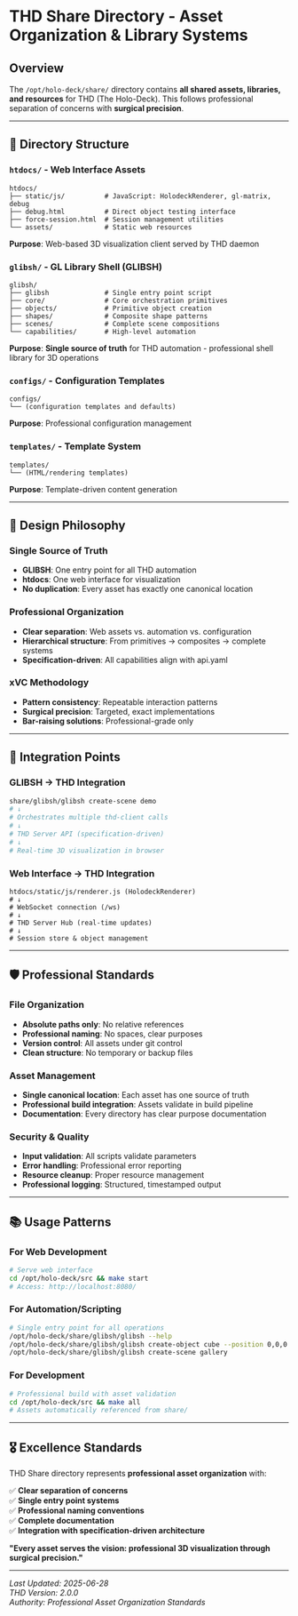 # THD Share Directory - Asset Organization & Library Systems

## Overview

The `/opt/holo-deck/share/` directory contains **all shared assets, libraries, and resources** for THD (The Holo-Deck). This follows professional separation of concerns with **surgical precision**.

---

## 📁 **Directory Structure**

### **`htdocs/`** - Web Interface Assets
```
htdocs/
├── static/js/          # JavaScript: HolodeckRenderer, gl-matrix, debug
├── debug.html          # Direct object testing interface
├── force-session.html  # Session management utilities
└── assets/             # Static web resources
```
**Purpose**: Web-based 3D visualization client served by THD daemon

### **`glibsh/`** - GL Library Shell (GLIBSH)
```
glibsh/
├── glibsh              # Single entry point script
├── core/               # Core orchestration primitives
├── objects/            # Primitive object creation
├── shapes/             # Composite shape patterns  
├── scenes/             # Complete scene compositions
└── capabilities/       # High-level automation
```
**Purpose**: **Single source of truth** for THD automation - professional shell library for 3D operations

### **`configs/`** - Configuration Templates
```
configs/
└── (configuration templates and defaults)
```
**Purpose**: Professional configuration management

### **`templates/`** - Template System
```
templates/
└── (HTML/rendering templates)
```
**Purpose**: Template-driven content generation

---

## 🎯 **Design Philosophy**

### **Single Source of Truth**
- **GLIBSH**: One entry point for all THD automation
- **htdocs**: One web interface for visualization
- **No duplication**: Every asset has exactly one canonical location

### **Professional Organization**
- **Clear separation**: Web assets vs. automation vs. configuration
- **Hierarchical structure**: From primitives → composites → complete systems
- **Specification-driven**: All capabilities align with api.yaml

### **xVC Methodology**
- **Pattern consistency**: Repeatable interaction patterns
- **Surgical precision**: Targeted, exact implementations
- **Bar-raising solutions**: Professional-grade only

---

## 🔗 **Integration Points**

### **GLIBSH → THD Integration**
```bash
share/glibsh/glibsh create-scene demo
# ↓
# Orchestrates multiple thd-client calls
# ↓  
# THD Server API (specification-driven)
# ↓
# Real-time 3D visualization in browser
```

### **Web Interface → THD Integration**
```
htdocs/static/js/renderer.js (HolodeckRenderer)
# ↓
# WebSocket connection (/ws)
# ↓
# THD Server Hub (real-time updates)
# ↓
# Session store & object management
```

---

## 🛡️ **Professional Standards**

### **File Organization**
- **Absolute paths only**: No relative references
- **Professional naming**: No spaces, clear purposes
- **Version control**: All assets under git control
- **Clean structure**: No temporary or backup files

### **Asset Management**
- **Single canonical location**: Each asset has one source of truth
- **Professional build integration**: Assets validate in build pipeline
- **Documentation**: Every directory has clear purpose documentation

### **Security & Quality**
- **Input validation**: All scripts validate parameters
- **Error handling**: Professional error reporting
- **Resource cleanup**: Proper resource management
- **Professional logging**: Structured, timestamped output

---

## 📚 **Usage Patterns**

### **For Web Development**
```bash
# Serve web interface
cd /opt/holo-deck/src && make start
# Access: http://localhost:8080/
```

### **For Automation/Scripting**
```bash
# Single entry point for all operations
/opt/holo-deck/share/glibsh/glibsh --help
/opt/holo-deck/share/glibsh/glibsh create-object cube --position 0,0,0
/opt/holo-deck/share/glibsh/glibsh create-scene gallery
```

### **For Development**
```bash
# Professional build with asset validation
cd /opt/holo-deck/src && make all
# Assets automatically referenced from share/
```

---

## 🎖️ **Excellence Standards**

THD Share directory represents **professional asset organization** with:

✅ **Clear separation of concerns**  
✅ **Single entry point systems**  
✅ **Professional naming conventions**  
✅ **Complete documentation**  
✅ **Integration with specification-driven architecture**  

**"Every asset serves the vision: professional 3D visualization through surgical precision."**

---

*Last Updated: 2025-06-28*  
*THD Version: 2.0.0*  
*Authority: Professional Asset Organization Standards*